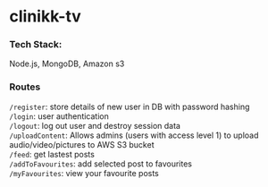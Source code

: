 # clinikk-tv

### Tech Stack: 
Node.js, MongoDB, Amazon s3

### Routes

```/register```: store details of new user in DB with password hashing \
```/login```: user authentication \
```/logout```: log out user and destroy session data \
```/uploadContent```: Allows admins (users with access level 1) to upload audio/video/pictures 
to AWS S3 bucket\
```/feed```: get lastest posts\
```/addToFavourites```: add selected post to favourites \
```/myFavourites```: view your favourite posts 

